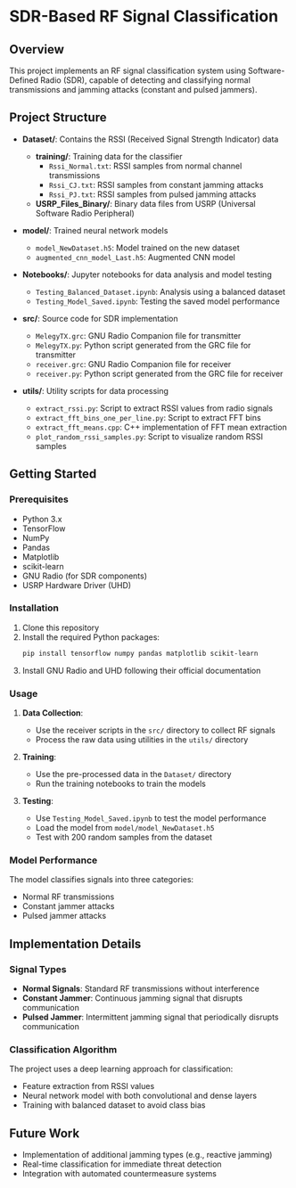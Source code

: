 # SDR-Based RF Signal Classification

## Overview
This project implements an RF signal classification system using Software-Defined Radio (SDR), capable of detecting and classifying normal transmissions and jamming attacks (constant and pulsed jammers).

## Project Structure
- **Dataset/**: Contains the RSSI (Received Signal Strength Indicator) data
  - **training/**: Training data for the classifier
    - `Rssi_Normal.txt`: RSSI samples from normal channel transmissions
    - `Rssi_CJ.txt`: RSSI samples from constant jamming attacks
    - `Rssi_PJ.txt`: RSSI samples from pulsed jamming attacks
  - **USRP_Files_Binary/**: Binary data files from USRP (Universal Software Radio Peripheral)

- **model/**: Trained neural network models
  - `model_NewDataset.h5`: Model trained on the new dataset
  - `augmented_cnn_model_Last.h5`: Augmented CNN model

- **Notebooks/**: Jupyter notebooks for data analysis and model testing
  - `Testing_Balanced_Dataset.ipynb`: Analysis using a balanced dataset
  - `Testing_Model_Saved.ipynb`: Testing the saved model performance

- **src/**: Source code for SDR implementation
  - `MelegyTX.grc`: GNU Radio Companion file for transmitter
  - `MelegyTX.py`: Python script generated from the GRC file for transmitter
  - `receiver.grc`: GNU Radio Companion file for receiver
  - `receiver.py`: Python script generated from the GRC file for receiver

- **utils/**: Utility scripts for data processing
  - `extract_rssi.py`: Script to extract RSSI values from radio signals
  - `extract_fft_bins_one_per_line.py`: Script to extract FFT bins
  - `extract_fft_means.cpp`: C++ implementation of FFT mean extraction
  - `plot_random_rssi_samples.py`: Script to visualize random RSSI samples

## Getting Started

### Prerequisites
- Python 3.x
- TensorFlow
- NumPy
- Pandas
- Matplotlib
- scikit-learn
- GNU Radio (for SDR components)
- USRP Hardware Driver (UHD)

### Installation
1. Clone this repository
2. Install the required Python packages:
   ```bash
   pip install tensorflow numpy pandas matplotlib scikit-learn
   ```
3. Install GNU Radio and UHD following their official documentation

### Usage
1. **Data Collection**:
   - Use the receiver scripts in the `src/` directory to collect RF signals
   - Process the raw data using utilities in the `utils/` directory

2. **Training**:
   - Use the pre-processed data in the `Dataset/` directory
   - Run the training notebooks to train the models

3. **Testing**:
   - Use `Testing_Model_Saved.ipynb` to test the model performance
   - Load the model from `model/model_NewDataset.h5`
   - Test with 200 random samples from the dataset

### Model Performance
The model classifies signals into three categories:
- Normal RF transmissions
- Constant jammer attacks
- Pulsed jammer attacks

## Implementation Details

### Signal Types
- **Normal Signals**: Standard RF transmissions without interference
- **Constant Jammer**: Continuous jamming signal that disrupts communication
- **Pulsed Jammer**: Intermittent jamming signal that periodically disrupts communication

### Classification Algorithm
The project uses a deep learning approach for classification:
- Feature extraction from RSSI values
- Neural network model with both convolutional and dense layers
- Training with balanced dataset to avoid class bias

## Future Work
- Implementation of additional jamming types (e.g., reactive jamming)
- Real-time classification for immediate threat detection
- Integration with automated countermeasure systems

